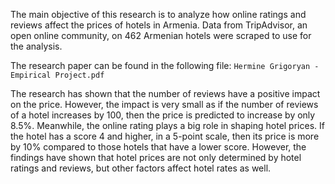   The main objective of this research is to analyze how online ratings and reviews affect the prices of hotels in Armenia. Data from TripAdvisor, an open online community, on 462 Armenian hotels were scraped to use for the analysis.
  
  The research paper can be found in the following file: `Hermine Grigoryan - Empirical Project.pdf`
  
  The research has shown that the number of reviews have a positive impact on the price. However, the impact is very small as if the number of reviews of a hotel increases by 100, then the price is predicted to increase by only 8.5%. Meanwhile, the online rating plays a big role in shaping hotel prices. If the hotel has a score 4 and higher, in a 5-point scale, then its price is more by 10% compared to those hotels that have a lower score. However, the findings have shown that hotel prices are not only determined by hotel ratings and reviews, but other factors affect hotel rates as well.
